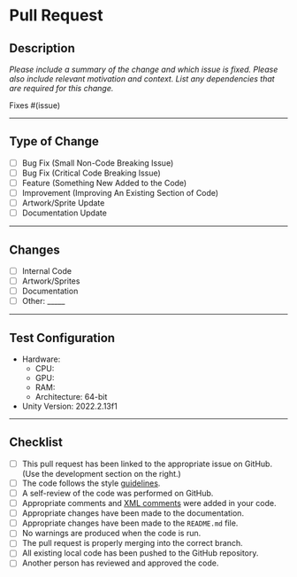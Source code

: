 # Pull Request

## Description

*Please include a summary of the change and which issue is fixed. Please also include relevant motivation and context. List any dependencies that are required for this change.*

Fixes #(issue)

---

## Type of Change

- [ ] Bug Fix (Small Non-Code Breaking Issue)
- [ ] Bug Fix (Critical Code Breaking Issue)
- [ ] Feature (Something New Added to the Code)
- [ ] Improvement (Improving An Existing Section of Code)
- [ ] Artwork/Sprite Update
- [ ] Documentation Update

---

## Changes

- [ ] Internal Code
- [ ] Artwork/Sprites
- [ ] Documentation
- [ ] Other: _____

---

## Test Configuration

* Hardware:
  - CPU:
  - GPU:
  - RAM:
  - Architecture: 64-bit
* Unity Version: 2022.2.13f1

---

## Checklist

- [ ] This pull request has been linked to the appropriate issue on GitHub. (Use the development section on the right.)
- [ ] The code follows the style [guidelines](https://github.com/beanbeanjuice/ecs189L-back-to-the-jungle/blob/master/CONTRIBUTING.md).
- [ ] A self-review of the code was performed on GitHub.
- [ ] Appropriate comments and [XML comments](https://learn.microsoft.com/en-us/dotnet/csharp/language-reference/xmldoc/recommended-tags) were added in your code.
- [ ] Appropriate changes have been made to the documentation.
- [ ] Appropriate changes have been made to the `README.md` file.
- [ ] No warnings are produced when the code is run.
- [ ] The pull request is properly merging into the correct branch.
- [ ] All existing local code has been pushed to the GitHub repository.
- [ ] Another person has reviewed and approved the code.
